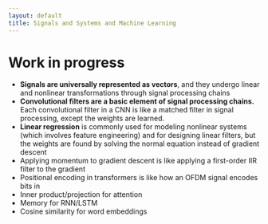 ```yaml
---
layout: default
title: Signals and Systems and Machine Learning
---
```


# Work in progress

* **Signals are universally represented as vectors**, and they undergo linear and nonlinear transformations through signal processing chains
* **Convolutional filters are a basic element of signal processing chains.** Each convolutional filter in a CNN is like a matched filter in signal processing, except the weights are learned.
* **Linear regression** is commonly used for modeling nonlinear systems (which involves feature engineering) and for designing linear filters, but the weights are found by solving the normal equation instead of gradient descent
* Applying momentum to gradient descent is like applying a first-order IIR filter to the gradient
* Positional encoding in transformers is like how an OFDM signal encodes bits in
* Inner product/projection for attention
* Memory for RNN/LSTM
* Cosine similarity for word embeddings